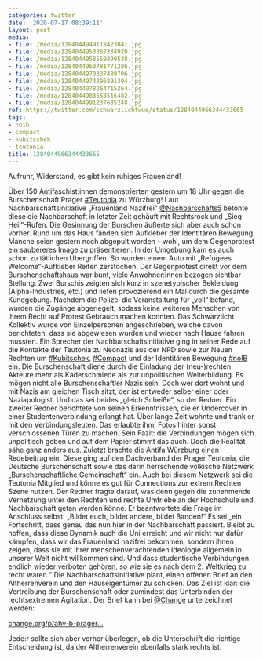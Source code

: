 ```yaml
---
categories: twitter
date: '2020-07-17 08:39:11'
layout: post
media:
- file: /media/1284044949118423041.jpg
- file: /media/1284044953367334920.jpg
- file: /media/1284044958559809538.jpg
- file: /media/1284044963781771286.jpg
- file: /media/1284044970337480706.jpg
- file: /media/1284044974296891394.jpg
- file: /media/1284044978264715264.jpg
- file: /media/1284044983658516482.jpg
- file: /media/1284044991237685248.jpg
ref: https://twitter.com/schwarzlichtwue/status/1284044966344433665
tags:
- noib
- compact
- kubitschek
- teutonia
title: 1284044966344433665
---
```

Aufruhr, Widerstand, es gibt kein ruhiges Frauenland!



Über 150 Antifaschist:innen demonstrierten gestern um 18 Uhr gegen die Burschenschaft Prager [#Teutonia](/t/teutonia) zu Würzburg! 
Laut Nachbarschaftsinitiative „Frauenland Nazifrei“ [@Nachbarschafts5](https://twitter.com/Nachbarschafts5) betönte diese die Nachbarschaft in letzter Zeit gehäuft mit Rechtsrock und „Sieg Heil“-Rufen. Die Gesinnung der Burschen äußerte sich aber auch schon vorher. 
Rund um das Haus fänden sich Aufkleber der Identitären Bewegung. Manche seien gestern noch abgepult worden – wohl, um dem Gegenprotest ein saubereres Image zu präsentieren. In der Umgebung kam es auch schon zu tätlichen Übergriffen. 
So wurden einem Auto mit „Refugees Welcome“-Aufkleber Reifen zerstochen.
Der Gegenprotest direkt vor dem Burschenschaftshaus war bunt, viele Anwohner:innen bezogen sichtbar Stellung. Zwei Burschis zeigten sich kurz in szenetypischer Bekleidung (Alpha-Industries, etc.) und liefen provozierend ein Mal durch die gesamte Kundgebung.
Nachdem die Polizei die Veranstaltung für „voll“ befand, wurden die Zugänge abgeriegelt, sodass keine weiteren Menschen von ihrem Recht auf Protest Gebrauch machen konnten.
Das Schwarzlicht Kollektiv wurde von Einzelpersonen angeschrieben, welche davon berichteten, dass sie abgewiesen wurden und wieder nach Hause fahren mussten.
Ein Sprecher der Nachbarschaftsinitiative ging in seiner Rede auf die Kontakte der Teutonia zu Neonazis aus der NPD sowie zur Neuen Rechten um [#Kubitschek](/t/kubitschek), [#Compact](/t/compact) und der Identitären Bewegung [#noIB](/t/noib) ein.
Die Burschenschaft diene durch die Einladung der (neu-)rechten Akteure mehr als Kaderschmiede als zur unpolitischen Weiterbildung.
Es mögen nicht alle Burschenschaftler Nazis sein. Doch wer dort wohnt und mit Nazis am gleichen Tisch sitzt, der ist entweder selber einer oder Naziapologist. Und das sei beides „gleich Scheiße“, so der Redner.
Ein zweiter Redner berichtete von seinen Erkenntnissen, die er Undercover in einer Studentenverbindung erlangt hat. Über lange Zeit wohnte und trank er mit den Verbindungsleuten. Das erlaubte ihm, Fotos hinter sonst verschlossenen Türen zu machen.
Sein Fazit: die Verbindungen mögen sich unpolitisch geben und auf dem Papier stimmt das auch. Doch die Realität sähe ganz anders aus.
Zuletzt brachte die Antifa Würzburg einen Redebeitrag ein. Diese ging auf den Dachverband der Prager Teutonia, die Deutsche Burschenschaft sowie das darin herrschende völkische Netzwerk „Burschenschaftliche Gemeinschaft“ ein.
Auch bei diesem Netzwerk sei die Teutonia Mitglied und könne es gut für Connections zur extrem Rechten Szene nutzen.
Der Redner fragte darauf, was denn gegen die zunehmende Vernetzung unter den Rechten und rechte Umtriebe an der Hochschule und Nachbarschaft getan werden könne. Er beantwortete die Frage im Anschluss selbst: „Bildet euch, bildet andere, bildet Banden!“
Es sei „ein Fortschritt, dass genau das nun hier in der Nachbarschaft passiert. Bleibt zu hoffen, dass diese Dynamik auch die Uni erreicht und wir nicht nur dafür kämpfen, dass wir das  Frauenland nazifrei bekommen, sondern ihnen zeigen, dass sie mit ihrer menschenverachtenden Ideologie allgemein in unserer Welt nicht willkommen sind. Und dass studentische Verbindungen endlich wieder verboten gehören, so wie sie es nach dem 2. Weltkrieg zu recht waren.“
Die Nachbarschaftsinitiative plant, einen offenen Brief an den Altherrenverein und den Hauseigentümer zu schicken. Das Ziel ist klar: die Vertreibung der Burschenschaft oder zumindest das Unterbinden der rechtsextremen Agitation.
Der Brief kann bei [@Change](https://twitter.com/Change) unterzeichnet werden:

[change.org/p/ahv-b-prager…](https://www.change.org/p/ahv-b-prager-teutonia-w%C3%BCrzburg-gegen-burschenschaftlichen-rechtsextremismus-durchgreifen)

Jede:r sollte sich aber vorher überlegen, ob die Unterschrift die richtige Entscheidung ist, da der Altherrenverein ebenfalls stark rechts ist.